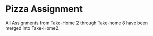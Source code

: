 # Pizza Assignment

All Assignments from Take-Home 2 through Take-home 8 have been merged into Take-Home2.